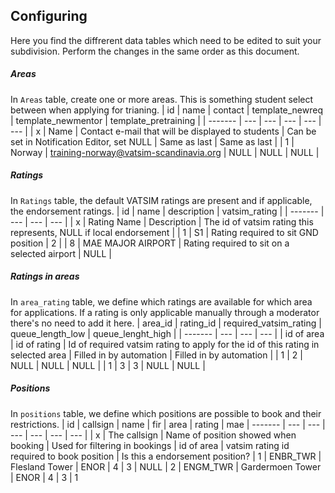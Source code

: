 ## Configuring
Here you find the diffrerent data tables which need to be edited to suit your subdivision. Perform the changes in the same order as this document.

##### Areas
In `Areas` table, create one or more areas. This is something student select between when applying for trianing.
| id | name | contact | template_newreq | template_newmentor | template_pretraining |
| ------- | --- | --- | --- |  --- |  --- |
| x | Name | Contact e-mail that will be displayed to students | Can be set in Notification Editor, set NULL | Same as last | Same as last |
| 1 | Norway | training-norway@vatsim-scandinavia.org | NULL | NULL | NULL |

##### Ratings
In `Ratings` table, the default VATSIM ratings are present and if applicable, the endorsement ratings.
| id | name | description | vatsim_rating |
| ------- | --- | --- | --- |
| x | Rating Name | Description | The id of vatsim rating this represents, NULL if local endorsement |
| 1 | S1 | Rating required to sit GND position | 2 |
| 8 | MAE MAJOR AIRPORT | Rating required to sit on a selected airport | NULL |

##### Ratings in areas
In `area_rating` table, we define which ratings are available for which area for applications. If a rating is only applicable manually through a moderator there's no need to add it here.
| area_id | rating_id | required_vatsim_rating | queue_length_low | queue_lenght_high |
| ------- | --- | --- | --- |
| id of area | id of rating | Id of required vatsim rating to apply for the id of this rating in selected area | Filled in by automation | Filled in by automation |
| 1 | 2 | NULL | NULL | NULL |
| 1 | 3 | 3 | NULL | NULL |

##### Positions
In `positions` table, we define which positions are possible to book and their restrictions.
| id | callsign | name | fir | area | rating | mae
| ------- | --- | --- | --- | --- | --- | --- |
| x | The callsign | Name of position showed when booking | Used for filtering in bookings | id of area | vatsim rating id required to book position | Is this a endorsement position?
| 1 | ENBR_TWR | Flesland Tower | ENOR | 4 | 3 | NULL
| 2 | ENGM_TWR | Gardermoen Tower | ENOR | 4 | 3 | 1